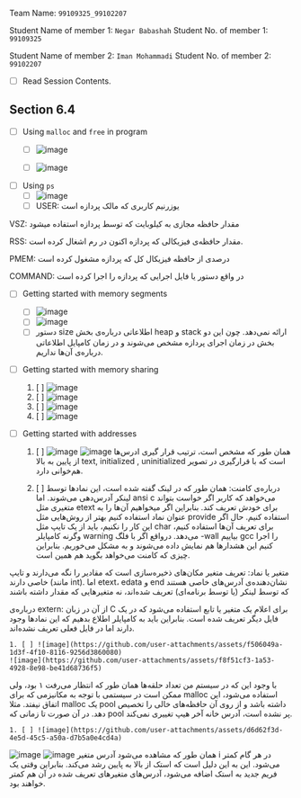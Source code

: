 Team Name: `99109325_99102207`

Student Name of member 1: `Negar Babashah`
Student No. of member 1: `99109325`

Student Name of member 2: `Iman Mohammadi`
Student No. of member 2: `99102207`

- [ ] Read Session Contents.

## Section 6.4

- [ ] Using `malloc` and `free` in program
    - [ ] ![image](https://github.com/user-attachments/assets/28797a45-1785-4881-91f6-899f1a839012)
    - [ ] ![image](https://github.com/user-attachments/assets/28797a45-1785-4881-91f6-899f1a839012)


    
- [ ]  Using `ps`
    - [ ] ![image](https://github.com/user-attachments/assets/0e3f28fa-299f-4f7d-9256-3dd87ce7f791)
    - [ ] USER: یوزرنیم کاربری که مالک پردازه است
    
VSZ: مقدار حافظه مجازی‌ به کیلوبایت که توسط پردازه استفاده میشود

RSS: مقدار حافظه‌ی فیزیکالی که پردازه اکنون در رم اشغال کرده است.

PMEM: درصدی از حافظه فیزیکال کل که پردازه مشغول کرده است

COMMAND: در واقع دستور یا فایل اجرایی که پردازه را اجرا کرده است

- [ ]  Getting started with memory segments
    - [ ] ![image](https://github.com/user-attachments/assets/c5a2fcba-fd31-453e-a41d-6bb0ade5a0d1)
    - [ ] ![image](https://github.com/user-attachments/assets/8047f6dc-bec3-4a9a-b8e3-96373ab3b166)
    - [ ]  دستور size اطلاعاتی درباره‌ی بخش heap و stack ارائه نمی‌دهد. چون این دو بخش در زمان اجرای پردازه مشخص می‌شوند و در زمان کامپایل اطلاعاتی درباره‌ی آن‌ها نداریم. 

- [ ] Getting started with memory sharing
    1. [ ] ![image](https://github.com/user-attachments/assets/2a1f2508-4b2e-4d03-849d-87980652c71c)
    1. [ ] ![image](https://github.com/user-attachments/assets/e51e491f-ef11-4fcf-9e9e-09f5d4405e79)
    1. [ ] ![image](https://github.com/user-attachments/assets/1d63f888-48ea-4c58-9852-635d36bc7505)
    2. [ ] ![image](https://github.com/user-attachments/assets/b9429301-ca91-4835-988e-d8ac119edc0f)



- [ ] Getting started with addresses

    1. [ ] ![image](https://github.com/user-attachments/assets/a4ece598-c134-4c42-a031-8ff6c1579926)
![image](https://github.com/user-attachments/assets/1d05f5b3-b38a-439a-82cc-546916ac650e)
همان طور که مشخص است، ترتیب قرار گیری ادرس‌ها از پایین به بالا text, initialized , uninitialized است که با قرارگیری در تصویر هم‌خوانی دارد.

    1. [ ] درباره‌ی کامنت: همان طور که در لینک گفته شده است،‌ این نمادها توسط لینکر آدرس‌دهی می‌شوند. اما ansi c می‌‌خواهد که کاربر اگر خواست بتواند متغیری مثل etext برای خودش تعریف کند. بنابراین اگر میخواهیم آن‌ها را به عنوان نماد استفاده کنیم بهتر از روش‌هایی مثل provide استفاده کنیم. حال اگر این کار را نکنیم، باید از یک تایپ مثل char برای تعریف آن‌ها استفاده کنیم، وگرنه کامپایلر warning می‌دهد. درواقع اگر با فلگ  -wall بیاییم gcc را اجرا کنیم این هشدارها هم نمایش داده می‌شوند و به مشکل می‌خوریم. بنابراین چیزی که کامنت می‌خواهد بگوید هم همین است.

متغیر یا نماد: تعریف متغیر مکان‌های ذخیره‌سازی است که مقادیر را نگه می‌دارند و تایپ خاصی دارند (مانند int). اما etext، edata و end نشان‌دهنده‌ی آدرس‌های خاصی هستند که توسط لینکر (یا توسط برنامه‌ای) تعریف شده‌اند، نه متغیرهایی که مقدار داشته باشند

درباره‌ی extern:    از آن در زبان C برای اعلام یک متغیر یا تابع استفاده می‌شود که در یک فایل دیگر تعریف شده است. بنابراین باید به کامپایلر اطلاع بدهیم که این نمادها وجود دارند اما در فایل فعلی تعریف نشده‌اند. 
    
    1. [ ] ![image](https://github.com/user-attachments/assets/f506049a-1d3f-4f10-8116-9256d3860080)
    ![image](https://github.com/user-attachments/assets/f8f51cf3-1a53-4928-8e98-be41d68736f5)

با وجود این که در سیستم من تعداد حلقه‌ها همان طور که انتظار می‌رفت ۱ بود، ولی ممکن است در سیستمی با توجه به مکانیزمی که برای malloc استفاده می‌شود، این اتفاق نیفتد. مثلا malloc یک pool داشته باشد و از روی آن حافظه‌های خالی را تخصیص دهد. در آن صورت تا زمانی که pool پر نشده است، آدرس خانه آخر هیپ تغییری نمی‌کند. 

    1. [ ] ![image](https://github.com/user-attachments/assets/d6d62f3d-4e5d-45c5-a50a-d7b5a0e4cd4a)
    
![image](https://github.com/user-attachments/assets/0639323c-9c3f-47ea-b3f6-72a5289de5b1)
![image](https://github.com/user-attachments/assets/46b6a68c-2b44-4988-83fa-3fa3e12f22bd)
همان طور که مشاهده می‌شود آدرس متغیر i در هر گام کمتر می‌شود. 
این به این دلیل است که استک از بالا به پایین رشد می‌کند. بنابراین وقتی یک فریم جدید به استک اضافه می‌شود، آدرس‌های متغیرهای تعریف شده در آن هم کمتر خواهند بود.


